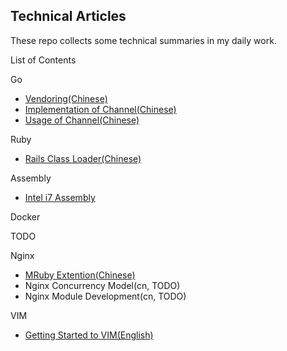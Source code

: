 Technical Articles
------------------

These repo collects some technical summaries in my daily work.


List of Contents

Go
* [Vendoring(Chinese)](go/vendoring-cn.md)
* [Implementation of Channel(Chinese)](go/channel-implementation-cn.md)
* [Usage of Channel(Chinese)](go/channel-usage-cn.md)

Ruby
* [Rails Class Loader(Chinese)](https://github.com/yangyuqian/ruby-articles/blob/master/RAILS-CLASS-LOADER.md)

Assembly
* [Intel i7 Assembly](asm/unix-mac-intel-i7-cn.md)

Docker

TODO

Nginx
* [MRuby Extention(Chinese)](nginx/nginx-mruby-cn.md)
* Nginx Concurrency Model(cn, TODO)
* Nginx Module Development(cn, TODO)

VIM
* [Getting Started to VIM(English)](vim/vim-startup-en.md)

